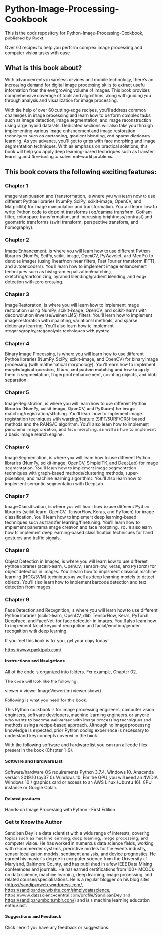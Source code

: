 # Python-Image-Processing-Cookbook

This is the code repository for Python-Image-Processing-Cookbook, published by Packt.

Over 60 recipes to help you perform complex image processing and computer vision tasks with ease

## What is this book about?

With advancements in wireless devices and mobile technology, there's an increasing
demand for digital image processing skills to extract useful information from the evergrowing
volume of images. This book provides comprehensive coverage of tools and
algorithms, along with guiding you through analysis and visualization for image
processing.

With the help of over 60 cutting-edge recipes, you'll address common challenges in image
processing and learn how to perform complex tasks such as image detection, image
segmentation, and image reconstruction using large hybrid datasets. Dedicated sections
will also take you through implementing various image enhancement and image
restoration techniques such as cartooning, gradient blending, and sparse dictionary
learning. As you advance, you'll get to grips with face morphing and image segmentation
techniques. With an emphasis on practical solutions, this book will help you apply deep
learning-based techniques such as transfer learning and fine-tuning to solve real-world
problems.

## This book covers the following exciting features:

### Chapter 1 
Image Manipulation and Transformation, is where you will learn how to use
different Python libraries (NumPy, SciPy, scikit-image, OpenCV, and Matplotlib) for image
manipulation and transformation. You will learn how to write Python code to do point
transforms (log/gamma transform, Gotham filter, colorspace transformation, and increasing
brightness/contrast) and geometric transforms (swirl transform, perspective transform, and
homography).

### Chapter 2 
Image Enhancement, is where you will learn how to use different Python libraries
(NumPy, SciPy, scikit-image, OpenCV, PyWavelet, and MedPy) to denoise images (using
linear/nonlinear filters, Fast Fourier transform (FFT), and autoencoders). You'll learn how
to implement image enhancement techniques such as histogram equalization/matching,
sketching/cartoonizing, pyramid blending/gradient blending, and edge detection with zero
crossing.

### Chapter 3 
Image Restoration, is where you will learn how to implement image restoration
(using NumPy, scikit-image, OpenCV, and scikit-learn) with deconvolution
(inverse/weiner/LMS) filters. You'll learn how to implement image restoration with
inpainting, variational methods, and sparse dictionary learning. You'll also learn how to
implement steganography/steganalysis techniques with pysteg.

### Chapter 4 
Binary Image Processing, is where you will learn how to use different Python
libraries (NumPy, SciPy, scikit-image, and OpenCV) for binary image processing (with
mathematical morphology). You'll learn how to implement morphological operators, filters,
and pattern matching and how to apply them in segmentation, fingerprint enhancement,
counting objects, and blob separation.

### Chapter 5
Image Registration, is where you will learn how to use different Python libraries
(NumPy, scikit-image, OpenCV, and PyStasm) for image matching/registration/stitching.
You'll learn how to implement image registration techniques with warping/feature
(SIFT/SURF/ORB)-based methods and the RANSAC algorithm. You'll also learn how to
implement panorama image creation, and face morphing, as well as how to implement a
basic image search engine.

### Chapter 6
Image Segmentation, is where you will learn how to use different Python libraries
(NumPy, scikit-image, OpenCV, SimpleITK, and DeepLab) for image segmentation. You'll
learn how to implement image segmentation techniques with graph-based
methods/clustering methods, super-pixelation, and machine learning algorithms. You'll
also learn how to implement semantic segmentation with DeepLab.

### Chapter 7 
Image Classification, is where you will learn how to use different Python libraries
(scikit-learn, OpenCV, TensorFlow, Keras, and PyTorch) for image classification. You'll
learn how to implement deep learning-based techniques such as transfer learning/finetuning.
You'll learn how to implement panorama image creation and face morphing. You'll
also learn how to implement deep learning-based classification techniques for hand
gestures and traffic signals.

### Chapter 8 
Object Detection in Images, is where you will learn how to use different Python
libraries (scikit-learn, OpenCV, TensorFlow, Keras, and PyTorch) for object detection in
images. You'll learn how to implement classical machine learning (HOG/SVM) techniques
as well as deep learning models to detect objects. You'll also learn how to implement
barcode detection and text detection from images.

### Chapter 9 
Face Detection and Recognition, is where you will learn how to use different
Python libraries (scikit-learn, OpenCV, dlib, TensorFlow, Keras, PyTorch, DeepFace, and
FaceNet) for face detection in images. You'll also learn how to implement facial keypoint
recognition and facial/emotion/gender recognition with deep learning.

If you feel this book is for you, get your copy today!

https://www.packtpub.com/

#### Instructions and Navigations
All of the code is organized into folders. For example, Chapter 02.

The code will look like the following:

viewer = viewer.ImageViewer(im)
viewer.show()

Following is what you need for this book: 

This Python cookbook is for image processing engineers, computer vision engineers,
software developers, machine learning engineers, or anyone who wants to become wellversed
with image processing techniques and methods using a recipe-based approach.
Although no image processing knowledge is expected, prior Python coding experience is
necessary to understand key concepts covered in the book.

With the following software and hardware list you can run all code files present in the book (Chapter 1-9).

#### Software and Hardware List
Software/hardware   					OS requirements
Python 3.7.4.      						Windows 10.
Anaconda version 2019.10 (py37_0).  	Windows 10.
For the GPU, you will need an NVIDIA 	Windows 10 / 
graphics card or access to an AWS		Linux (Ubuntu 16).
GPU instance or Google Colab.


#### Related products
Hands-on Image Processing with Python - First Edition 

### Get to Know the Author
Sandipan Dey is a data scientist with a wide range of interests, covering topics such as machine learning, deep learning, image processing, and computer vision. He has worked in numerous data science fields, working with recommender systems, predictive models for the events industry, sensor localization models, sentiment analysis, and device prognostics. He earned his master's degree in computer science from the University of Maryland, Baltimore County, and has published in a few IEEE Data Mining conferences and journals. He has earned certifications from 100+ MOOCs on data science, machine learning, deep learning, image processing, and related courses/specializations. He is a regular blogger on his blog sites (https://sandipanweb.wordpress.com/, https://sandipandey.wixsite.com/simplydatascience, https://www.datasciencecentral.com/profile/SandipanDey and https://sandipanumbc.tumblr.com/) and is a machine learning education enthusiast.

#### Suggestions and Feedback
Click here if you have any feedback or suggestions.